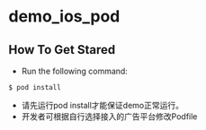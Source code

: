 # demo_ios_pod

## How To Get Stared
+ Run the following command:<br>
```
$ pod install
```
+ 请先运行pod install才能保证demo正常运行。
+ 开发者可根据自行选择接入的广告平台修改Podfile